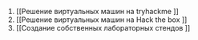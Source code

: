 1) [[Решение виртуальных машин на tryhackme ]]
2) [[Решение виртуальных машин на Hack the box ]]
3) [[Создание собственных лабораторных стендов ]]